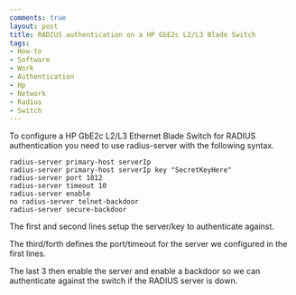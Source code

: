 ```yaml
---
comments: true
layout: post
title: RADIUS authentication on a HP GbE2c L2/L3 Blade Switch
tags:
- How-to
- Software
- Work
- Authentication
- Hp
- Network
- Radius
- Switch
---
```


To configure a HP GbE2c L2/L3 Ethernet Blade Switch for RADIUS authentication you need to use radius-server with the following syntax.

```text
radius-server primary-host serverIp
radius-server primary-host serverIp key "SecretKeyHere"
radius-server port 1812
radius-server timeout 10
radius-server enable
no radius-server telnet-backdoor
radius-server secure-backdoor
```

The first and second lines setup the server/key to authenticate against.

The third/forth defines the port/timeout for the server we configured in the first lines.

The last 3 then enable the server and enable a backdoor so we can authenticate against the switch if the RADIUS server is down.
